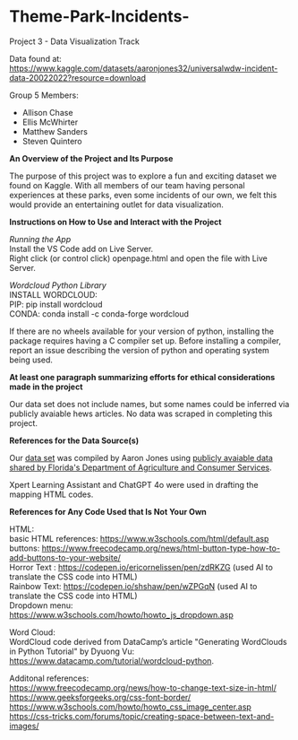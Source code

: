 # Theme-Park-Incidents-
Project 3 - Data Visualization Track

Data found at: https://www.kaggle.com/datasets/aaronjones32/universalwdw-incident-data-20022022?resource=download

Group 5 Members:
* Allison Chase
* Ellis McWhirter
* Matthew Sanders
* Steven Quintero


**An Overview of the Project and Its Purpose**

The purpose of this project was to explore a fun and exciting dataset we found on Kaggle. With all members of our team having personal experiences at these parks, even some incidents of our own, we felt this would provide an entertaining outlet for data visualization.

**Instructions on How to Use and Interact with the Project**

*Running the App* <br>
Install the VS Code add on Live Server.<br>
Right click (or control click) openpage.html and open the file with Live Server.

*Wordcloud Python Library*<br>
INSTALL WORDCLOUD:<br>
PIP: pip install wordcloud<br>
CONDA: conda install -c conda-forge wordcloud

If there are no wheels available for your version of python, installing the package requires having a C compiler set up. Before installing a compiler, report an issue describing the version of python and operating system being used.

**At least one paragraph summarizing efforts for ethical considerations made in the project**

Our data set does not include names, but some names could be inferred via publicly avaiable hews articles. No data was scraped in completing this project. 

**References for the Data Source(s)**

Our [data set](https://www.kaggle.com/datasets/aaronjones32/universalwdw-incident-data-20022022?resource=download) was compiled by Aaron Jones using [publicly avaiable data shared by Florida's Department of Agriculture and Consumer Services](https://ccmedia.fdacs.gov/content/download/81386/file/exempt-facilities-report-102022.pdf). 

Xpert Learning Assistant and ChatGPT 4o were used in drafting the mapping HTML codes.

**References for Any Code Used that Is Not Your Own**

HTML: <br>
basic HTML references: https://www.w3schools.com/html/default.asp <br>
buttons: https://www.freecodecamp.org/news/html-button-type-how-to-add-buttons-to-your-website/ <br>
Horror Text :  https://codepen.io/ericornelissen/pen/zdRKZG  (used AI to translate the CSS code into HTML) <br>
Rainbow Text: https://codepen.io/shshaw/pen/wZPGqN  (used AI to translate the CSS code into HTML) <br>
Dropdown menu: https://www.w3schools.com/howto/howto_js_dropdown.asp

Word Cloud: <br>
WordCloud code derived from DataCamp’s article "Generating WordClouds in Python Tutorial" by Dyuong Vu:  https://www.datacamp.com/tutorial/wordcloud-python.

Additonal references: <br>
https://www.freecodecamp.org/news/how-to-change-text-size-in-html/ <br>
https://www.geeksforgeeks.org/css-font-border/ <br>
https://www.w3schools.com/howto/howto_css_image_center.asp <br>
https://css-tricks.com/forums/topic/creating-space-between-text-and-images/
